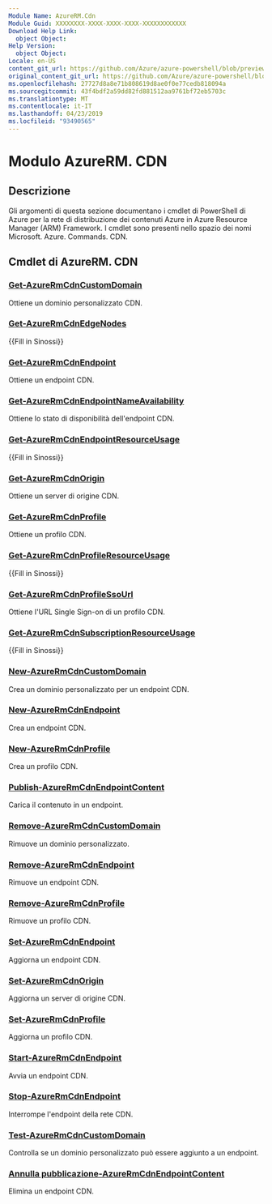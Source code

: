 ```yaml
---
Module Name: AzureRM.Cdn
Module Guid: XXXXXXXX-XXXX-XXXX-XXXX-XXXXXXXXXXXX
Download Help Link:
  object Object: 
Help Version:
  object Object: 
Locale: en-US
content_git_url: https://github.com/Azure/azure-powershell/blob/preview/src/ResourceManager/Cdn/Commands.Cdn/help/AzureRM.Cdn.md
original_content_git_url: https://github.com/Azure/azure-powershell/blob/preview/src/ResourceManager/Cdn/Commands.Cdn/help/AzureRM.Cdn.md
ms.openlocfilehash: 27727d8a8e71b808619d8ae0f0e77cedb818094a
ms.sourcegitcommit: 43f4bdf2a59dd82fd881512aa9761bf72eb5703c
ms.translationtype: MT
ms.contentlocale: it-IT
ms.lasthandoff: 04/23/2019
ms.locfileid: "93490565"
---
```

# Modulo AzureRM. CDN
## Descrizione
Gli argomenti di questa sezione documentano i cmdlet di PowerShell di Azure per la rete di distribuzione dei contenuti Azure in Azure Resource Manager (ARM) Framework. I cmdlet sono presenti nello spazio dei nomi Microsoft. Azure. Commands. CDN.

## Cmdlet di AzureRM. CDN
### [Get-AzureRmCdnCustomDomain](Get-AzureRmCdnCustomDomain.md)
Ottiene un dominio personalizzato CDN.

### [Get-AzureRmCdnEdgeNodes](Get-AzureRmCdnEdgeNodes.md)
{{Fill in Sinossi}}

### [Get-AzureRmCdnEndpoint](Get-AzureRmCdnEndpoint.md)
Ottiene un endpoint CDN.

### [Get-AzureRmCdnEndpointNameAvailability](Get-AzureRmCdnEndpointNameAvailability.md)
Ottiene lo stato di disponibilità dell'endpoint CDN.

### [Get-AzureRmCdnEndpointResourceUsage](Get-AzureRmCdnEndpointResourceUsage.md)
{{Fill in Sinossi}}

### [Get-AzureRmCdnOrigin](Get-AzureRmCdnOrigin.md)
Ottiene un server di origine CDN.

### [Get-AzureRmCdnProfile](Get-AzureRmCdnProfile.md)
Ottiene un profilo CDN.

### [Get-AzureRmCdnProfileResourceUsage](Get-AzureRmCdnProfileResourceUsage.md)
{{Fill in Sinossi}}

### [Get-AzureRmCdnProfileSsoUrl](Get-AzureRmCdnProfileSsoUrl.md)
Ottiene l'URL Single Sign-on di un profilo CDN.

### [Get-AzureRmCdnSubscriptionResourceUsage](Get-AzureRmCdnSubscriptionResourceUsage.md)
{{Fill in Sinossi}}

### [New-AzureRmCdnCustomDomain](New-AzureRmCdnCustomDomain.md)
Crea un dominio personalizzato per un endpoint CDN.

### [New-AzureRmCdnEndpoint](New-AzureRmCdnEndpoint.md)
Crea un endpoint CDN.

### [New-AzureRmCdnProfile](New-AzureRmCdnProfile.md)
Crea un profilo CDN.

### [Publish-AzureRmCdnEndpointContent](Publish-AzureRmCdnEndpointContent.md)
Carica il contenuto in un endpoint.

### [Remove-AzureRmCdnCustomDomain](Remove-AzureRmCdnCustomDomain.md)
Rimuove un dominio personalizzato.

### [Remove-AzureRmCdnEndpoint](Remove-AzureRmCdnEndpoint.md)
Rimuove un endpoint CDN.

### [Remove-AzureRmCdnProfile](Remove-AzureRmCdnProfile.md)
Rimuove un profilo CDN.

### [Set-AzureRmCdnEndpoint](Set-AzureRmCdnEndpoint.md)
Aggiorna un endpoint CDN.

### [Set-AzureRmCdnOrigin](Set-AzureRmCdnOrigin.md)
Aggiorna un server di origine CDN.

### [Set-AzureRmCdnProfile](Set-AzureRmCdnProfile.md)
Aggiorna un profilo CDN.

### [Start-AzureRmCdnEndpoint](Start-AzureRmCdnEndpoint.md)
Avvia un endpoint CDN.

### [Stop-AzureRmCdnEndpoint](Stop-AzureRmCdnEndpoint.md)
Interrompe l'endpoint della rete CDN.

### [Test-AzureRmCdnCustomDomain](Test-AzureRmCdnCustomDomain.md)
Controlla se un dominio personalizzato può essere aggiunto a un endpoint.

### [Annulla pubblicazione-AzureRmCdnEndpointContent](Unpublish-AzureRmCdnEndpointContent.md)
Elimina un endpoint CDN.

